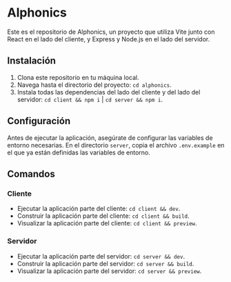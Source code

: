 # Alphonics

Este es el repositorio de Alphonics, un proyecto que utiliza Vite junto con React en el lado del cliente, y Express y Node.js en el lado del servidor.

## Instalación

1. Clona este repositorio en tu máquina local.
2. Navega hasta el directorio del proyecto: `cd alphonics`.
3. Instala todas las dependencias del lado del cliente y del lado del servidor:
`cd client && npm i` | `cd server && npm i`.

## Configuración

Antes de ejecutar la aplicación, asegúrate de configurar las variables de entorno necesarias. En el directorio `server`, copia el archivo `.env.example` en el que ya están definidas las variables de entorno.

## Comandos

### Cliente

- Ejecutar la aplicación parte del cliente: `cd client && dev`.
- Construir la aplicación parte del cliente: `cd client && build`.
- Visualizar la aplicación parte del cliente: `cd client && preview`.

### Servidor

- Ejecutar la aplicación parte del servidor: `cd server && dev`.
- Construir la aplicación parte del servidor: `cd server && build`.
- Visualizar la aplicación parte del servidor: `cd server && preview`.
